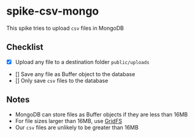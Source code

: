# spike-csv-mongo

This spike tries to upload `csv` files in MongoDB

## Checklist

- [x] Upload any file to a destination folder `public/uploads`
- [] Save any file as Buffer object to the database
- [] Only save `csv` files to the database

## Notes

- MongoDB can store files as Buffer objects if they are less than 16MB
- For file sizes larger than 16MB, use [GridFS](https://docs.mongodb.com/manual/core/gridfs/)
- Our `csv` files are unlikely to be greater than 16MB
